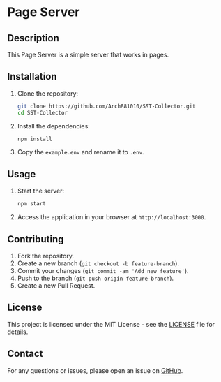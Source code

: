 <!-- @format -->

# Page Server

## Description

This Page Server is a simple server that works in pages.

## Installation

1. Clone the repository:

   ```sh
   git clone https://github.com/Arch881010/SST-Collector.git
   cd SST-Collector
   ```

2. Install the dependencies:

   ```sh
   npm install
   ```

3. Copy the `example.env` and rename it to `.env`.
   

## Usage

1. Start the server:

   ```sh
   npm start
   ```

2. Access the application in your browser at `http://localhost:3000`.

## Contributing

1. Fork the repository.
2. Create a new branch (`git checkout -b feature-branch`).
3. Commit your changes (`git commit -am 'Add new feature'`).
4. Push to the branch (`git push origin feature-branch`).
5. Create a new Pull Request.

## License

This project is licensed under the MIT License - see the [LICENSE](LICENSE) file for details.

## Contact

For any questions or issues, please open an issue on [GitHub](https://github.com/Arch881010/SST-Collector/issues).
